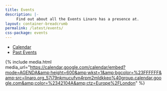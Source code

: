 ```yaml
---
title: Events
description: |-
     Find out about all the Events Linaro has a presence at.
layout: container-breadcrumb
permalink: /latest/events/
css-package: events
---
```

<ul class="nav nav-tabs" role="tablist" id="tabbed_nav">
 <li role="presentation" class="active">
    <a href="/latest/events/">
        Calendar
    </a>
  </li>
  <li role="presentation" >
    <a href="/events/">
        Past Events
    </a>
  </li>
</ul>

<div class="tab-content" id="tabbed_nav_content"><!--Start Tab Content-->

<div role="tabpanel" class="tab-pane active" id="calendar">

{% include media.html media_url="https://calendar.google.com/calendar/embed?mode=AGENDA&amp;height=600&amp;wkst=1&amp;bgcolor=%23FFFFFF&amp;src=linaro.org_57i79nkmucufvn4rpm2mldkkeo%40group.calendar.google.com&amp;color=%2342104A&amp;ctz=Europe%2FLondon" %}

</div>

</div>